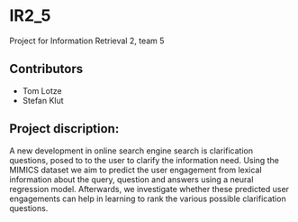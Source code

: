 # IR2_5
Project for Information Retrieval 2, team 5
## Contributors
- Tom Lotze
- Stefan Klut

## Project discription:
A new development in online search engine search is clarification questions, posed to to the user to clarify the information need. Using the MIMICS dataset we aim to predict the user engagement from lexical information about the query, question and answers using a neural regression model. Afterwards, we investigate whether these predicted user engagements can help in learning to rank the various possible clarification questions. 
